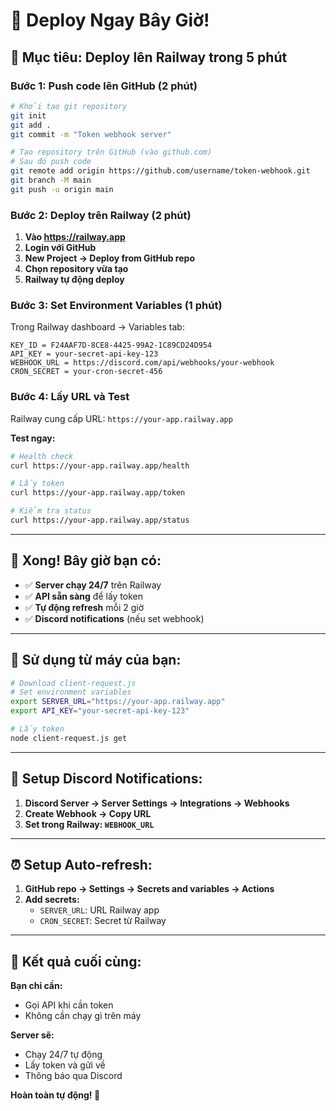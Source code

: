 # 🚀 Deploy Ngay Bây Giờ!

## 🎯 Mục tiêu: Deploy lên Railway trong 5 phút

### Bước 1: Push code lên GitHub (2 phút)

```bash
# Khởi tạo git repository
git init
git add .
git commit -m "Token webhook server"

# Tạo repository trên GitHub (vào github.com)
# Sau đó push code
git remote add origin https://github.com/username/token-webhook.git
git branch -M main
git push -u origin main
```

### Bước 2: Deploy trên Railway (2 phút)

1. **Vào https://railway.app**
2. **Login với GitHub**
3. **New Project → Deploy from GitHub repo**
4. **Chọn repository vừa tạo**
5. **Railway tự động deploy**

### Bước 3: Set Environment Variables (1 phút)

Trong Railway dashboard → Variables tab:

```
KEY_ID = F24AAF7D-8CE8-4425-99A2-1C89CD24D954
API_KEY = your-secret-api-key-123
WEBHOOK_URL = https://discord.com/api/webhooks/your-webhook
CRON_SECRET = your-cron-secret-456
```

### Bước 4: Lấy URL và Test

Railway cung cấp URL: `https://your-app.railway.app`

**Test ngay:**
```bash
# Health check
curl https://your-app.railway.app/health

# Lấy token
curl https://your-app.railway.app/token

# Kiểm tra status
curl https://your-app.railway.app/status
```

---

## 🎉 Xong! Bây giờ bạn có:

- ✅ **Server chạy 24/7** trên Railway
- ✅ **API sẵn sàng** để lấy token
- ✅ **Tự động refresh** mỗi 2 giờ
- ✅ **Discord notifications** (nếu set webhook)

---

## 📱 Sử dụng từ máy của bạn:

```bash
# Download client-request.js
# Set environment variables
export SERVER_URL="https://your-app.railway.app"
export API_KEY="your-secret-api-key-123"

# Lấy token
node client-request.js get
```

---

## 🔔 Setup Discord Notifications:

1. **Discord Server → Server Settings → Integrations → Webhooks**
2. **Create Webhook → Copy URL**
3. **Set trong Railway: `WEBHOOK_URL`**

---

## ⏰ Setup Auto-refresh:

1. **GitHub repo → Settings → Secrets and variables → Actions**
2. **Add secrets:**
   - `SERVER_URL`: URL Railway app
   - `CRON_SECRET`: Secret từ Railway

---

## 🎯 Kết quả cuối cùng:

**Bạn chỉ cần:**
- Gọi API khi cần token
- Không cần chạy gì trên máy

**Server sẽ:**
- Chạy 24/7 tự động
- Lấy token và gửi về
- Thông báo qua Discord

**Hoàn toàn tự động! 🚀**
